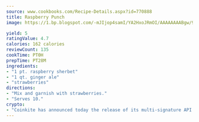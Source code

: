 ```yaml
---
source: www.cookbooks.com/Recipe-Details.aspx?id=770888
title: Raspberry Punch
image: https://1.bp.blogspot.com/-mJIjop4samI/YA2HxoJRmOI/AAAAAAAABgw/9Q6cN5purxQQ0M3111-VxRXtHYk4x987wCLcBGAsYHQ/s320/19.png

yield: 5
ratingValue: 4.7
calories: 162 calories
reviewCount: 135
cookTime: PT0H
prepTime: PT28M
ingredients:
- "1 pt. raspberry sherbet"
- "1 qt. ginger ale"
- "strawberries"
directions:
- "Mix and garnish with strawberries."
- "Serves 10."
crypto:
- "Coinkite has announced today the release of its multi-signature API and Co-sign Pages, giving users the first Bitcoin platform of its kind to support M-of-15 signatures."
---
```

